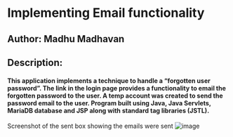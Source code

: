 # Implementing Email functionality
## Author: Madhu Madhavan
## Description: 
#### This application implements a technique to handle a “forgotten user password”.  The link in the login page provides a functionality to email the forgotten password to the user. A temp account was created to send the password email to the user. Program built using Java, Java Servlets, MariaDB database and JSP along with standard tag libraries (JSTL).

Screenshot of the sent box showing the emails were sent
![image](https://user-images.githubusercontent.com/84109059/162118392-3534ce72-b3af-4141-93e5-066c5364858e.png)
